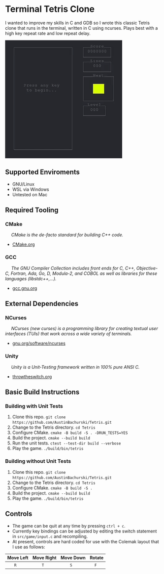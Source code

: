# Terminal Tetris Clone

I wanted to improve my skills in C and GDB so I wrote this classic Tetris clone that runs in the terminal, written in C using ncurses.  Plays best with a high key repeat rate and low repeat delay.

![Tetris Animated Gif](screenshots/tetris.gif)

## Supported Enviroments

- GNU/Linux
- WSL via Windows
- Untested on Mac


## Required Tooling

### CMake

&nbsp;&nbsp;&nbsp;&nbsp; *CMake is the de-facto standard for building C++ code.*

- [CMake.org](https://cmake.org/)

### GCC

&nbsp;&nbsp;&nbsp;&nbsp; *The GNU Compiler Collection includes front ends for C, C++, Objective-C, Fortran, Ada, Go, D, Modula-2, and COBOL as well as libraries for these languages (libstdc++,...).*

- [gcc.gnu.org](https://gcc.gnu.org/)


## External Dependencies

### NCurses

&nbsp;&nbsp;&nbsp;&nbsp; *NCurses (new curses) is a programming library for creating textual user interfaces (TUIs) that work across a wide variety of terminals.*

- [gnu.org/software/ncurses](https://www.gnu.org/software/ncurses/)

### Unity

&nbsp;&nbsp;&nbsp;&nbsp; *Unity is a Unit-Testing framework written in 100% pure ANSI C.*

- [throwtheswitch.org](https://www.throwtheswitch.org/unity)


## Basic Build Instructions

### Building with Unit Tests

1. Clone this repo. `git clone https://github.com/AustinBachurski/Tetris.git`
1. Change to the Tetris directory. `cd Tetris`
1. Configure CMake. `cmake -B build -S . -DRUN_TESTS=YES`
1. Build the project. `cmake --build build`
1. Run the unit tests. `ctest --test-dir build --verbose`
1. Play the game. `./build/bin/tetris`

### Building without Unit Tests

1. Clone this repo. `git clone https://github.com/AustinBachurski/Tetris.git`
1. Change to the Tetris directory. `cd Tetris`
1. Configure CMake. `cmake -B build -S .`
1. Build the project. `cmake --build build`
1. Play the game. `./build/bin/tetris`


## Controls

- The game can be quit at any time by pressing `ctrl + c`.
- Currently key bindings can be adjusted by editing the switch statement in `src/game/input.c` and recompiling.
- At present, controls are hard coded for use with the Colemak layout that I use as follows:

| Move Left | Move Right | Move Down | Rotate |
| --------- | ---------- | --------- | ------ |
| &nbsp;&nbsp;&nbsp;&nbsp;&nbsp;&nbsp;`R` | &nbsp;&nbsp;&nbsp;&nbsp;&nbsp;&nbsp;&nbsp;&nbsp;`T` | &nbsp;&nbsp;&nbsp;&nbsp;&nbsp;&nbsp;&nbsp;&nbsp;`S` | &nbsp;&nbsp;&nbsp;&nbsp;`F` |

